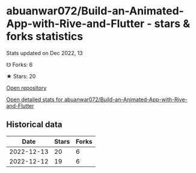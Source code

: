 # abuanwar072/Build-an-Animated-App-with-Rive-and-Flutter - stars & forks statistics

Stats updated on Dec 2022, 13

☋ Forks: 6

★ Stars: 20

[Open repository](https://github.com/abuanwar072/Build-an-Animated-App-with-Rive-and-Flutter)

[Open detailed stats for abuanwar072/Build-an-Animated-App-with-Rive-and-Flutter](https://reviewgithub.com/rep/abuanwar072/Build-an-Animated-App-with-Rive-and-Flutter)

## Historical data
| Date | Stars | Forks |
|------|-------|-------|
| 2022-12-13 | 20 | 6 | 
| 2022-12-12 | 19 | 6 | 

